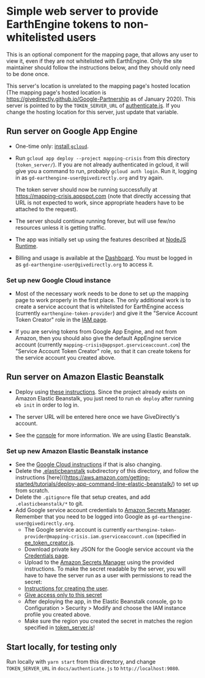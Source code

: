 # Simple web server to provide EarthEngine tokens to non-whitelisted users

This is an optional component for the mapping page, that allows any user to view
it, even if they are not whitelisted with EarthEngine. Only the site maintainer
should follow the instructions below, and they should only need to be done once.

This server's location is unrelated to the mapping page's hosted location (The
mapping page's hosted location is
https://givedirectly.github.io/Google-Partnership as of January 2020). This
server is pointed to by the `TOKEN_SERVER_URL` of [authenticate.js](../docs/authenticate.js). If you
change the hosting location for this server, just update that variable.

## Run server on Google App Engine

* One-time only: [install `gcloud`](https://cloud.google.com/sdk/docs/).

* Run `gcloud app deploy --project mapping-crisis` from this directory
(`token_server/`). If you are not already authenticated in gcloud, it will give
you a command to run, probably `gcloud auth login`. Run it, logging in as
`gd-earthengine-user@givedirectly.org` and try again.

  The token server should now be running successfully at
  https://mapping-crisis.appspot.com (note that directly accessing that URL is
  not expected to work, since appropriate headers have to be attached to the
  request).

* The server should continue running forever, but will use few/no resources
unless it is getting traffic.

* The app was initially set up using the features described at
[NodeJS Runtime](https://cloud.google.com/appengine/docs/standard/nodejs/runtime).

* Billing and usage is available at the
[Dashboard](https://console.cloud.google.com/appengine?folder=&organizationId=838088520005&project=mapping-crisis).
You must be logged in as `gd-earthengine-user@givedirectly.org` to access it.

### Set up new Google Cloud instance
* Most of the necessary work needs to be done to set up the mapping page to work
properly in the first place. The only additional work is to create a service
account that is whitelisted for EarthEngine access (currently
`earthengine-token-provider`) and give it the "Service Account Token Creator" role
in the
[IAM page](https://console.developers.google.com/iam-admin/iam?project=mapping-crisis).

* If you are serving tokens from Google App Engine, and not from Amazon, then
you should also give the default AppEngine service account
(currently `mapping-crisis@appspot.gserviceaccount.com`) the "Service Account
Token Creator" role, so that it can create tokens for the service account you
created above.

## Run server on Amazon Elastic Beanstalk

* Deploy using [these instructions](https://aws.amazon.com/getting-started/tutorials/deploy-app-command-line-elastic-beanstalk/).
Since the project already exists on Amazon Elastic Beanstalk, you just need to
run `eb deploy` after running `eb init` in order to log in.

* The server URL will be entered here once we have GiveDirectly's account.

* See the [console](https://console.aws.amazon.com/) for more information. We
are using Elastic Beanstalk.

### Set up new Amazon Elastic Beanstalk instance
* See the [Google Cloud instructions](#set-up-new-google-cloud-instance) if that is
also changing.
* Delete the [.elasticbeanstalk](./.elasticbeanstalk) subdirectory of this directory, and follow the
instructions [here]((https://aws.amazon.com/getting-started/tutorials/deploy-app-command-line-elastic-beanstalk/)
to set up from scratch.
* Delete the `.gitignore` file that setup creates, and add `.elasticbeanstalk/*`
to git.
* Add Google service account credentials to
[Amazon Secrets Manager](https://aws.amazon.com/secrets-manager/getting-started/).
Remember that you need to be logged into Google as
`gd-earthengine-user@givedirectly.org`.
   * The Google service account is currently
`earthengine-token-provider@mapping-crisis.iam.gserviceaccount.com` (specified
in [ee_token_creator.js](./ee_token_creator.js).
   * Download private key JSON for the Google service account via the
   [Credentials page](https://console.developers.google.com/apis/credentials?project=mapping-crisis).
   * Upload to the [Amazon Secrets Manager](https://aws.amazon.com/secrets-manager/getting-started/)
   using the provided instructions.
To make the secret readable by the server, you will have to have the server run
as a user with permissions to read the secret:
  * [Instructions for creating the user](https://docs.aws.amazon.com/elasticbeanstalk/latest/dg/iam-instanceprofile.html#iam-instanceprofile-create).
  * [Give access only to this secret](https://docs.aws.amazon.com/secretsmanager/latest/userguide/auth-and-access_identity-based-policies.html#permissions_grant-limited-resources)
  * After deploying the app, in the Elastic Beanstalk console, go to
  Configuration > Security > Modify and choose the IAM instance profile you
  created above.
  * Make sure the region you created the secret in matches the region specified
  in [token_server.js](./token_server.js)! 

## Start locally, for testing only

Run locally with `yarn start` from this directory, and change `TOKEN_SERVER_URL` in
`docs/authenticate.js` to `http://localhost:9080`.
